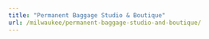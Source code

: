 ```yaml
---
title: "Permanent Baggage Studio & Boutique"
url: /milwaukee/permanent-baggage-studio-and-boutique/
---
```

